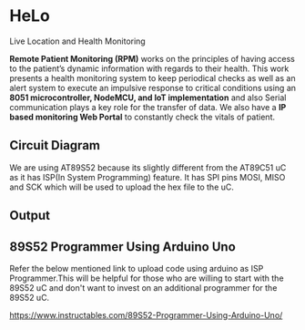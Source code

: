 # HeLo
Live Location and Health Monitoring 

**Remote Patient Monitoring (RPM)** works on the principles of having access to the patient’s dynamic information with regards to their health. This work presents a health monitoring system to keep periodical checks as well as an alert system to execute an impulsive response to critical conditions using an **8051 microcontroller, NodeMCU, and IoT implementation** and also Serial communication plays a key role for the transfer of data.
We also have a **IP based monitoring Web Portal** to constantly check the vitals of patient. 

## Circuit Diagram
We are using AT89S52 because its slightly different from the AT89C51 uC as it has ISP(In System Programming) feature.
It has SPI pins MOSI, MISO and SCK which will be used to upload the hex file to the uC.



## Output

## 89S52 Programmer Using Arduino Uno
Refer the below mentioned link to upload code using arduino as ISP Programmer.This will be helpful for those who are willing to
start with the 89S52 uC and don't want to invest on an additional programmer for the 89S52 uC.

<https://www.instructables.com/89S52-Programmer-Using-Arduino-Uno/>
